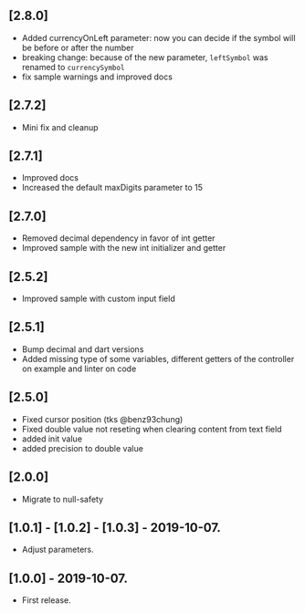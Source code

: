 ## [2.8.0]
- Added currencyOnLeft parameter: now you can decide if the symbol will be before or after the number
- breaking change: because of the new parameter, `leftSymbol` was renamed to `currencySymbol`
- fix sample warnings and improved docs

## [2.7.2]
- Mini fix and cleanup

## [2.7.1]
- Improved docs
- Increased the default maxDigits parameter to 15

## [2.7.0]
- Removed decimal dependency in favor of int getter
- Improved sample with the new int initializer and getter

## [2.5.2]
- Improved sample with custom input field

## [2.5.1]
- Bump decimal and dart versions
- Added missing type of some variables, different getters of the controller on example and linter on code

## [2.5.0]
- Fixed cursor position (tks @benz93chung)
- Fixed double value not reseting when clearing content from text field
- added init value
- added precision to double value

## [2.0.0]
- Migrate to null-safety
## [1.0.1] - [1.0.2] - [1.0.3] - 2019-10-07.

-   Adjust parameters.

## [1.0.0] - 2019-10-07.

-   First release.